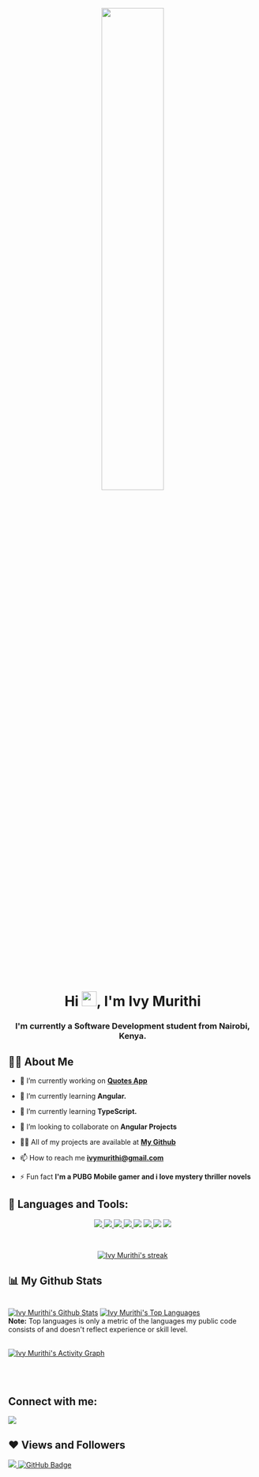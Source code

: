 <p align="center">
<a  href="#"><img width="50%" height="auto"  src="https://github.com/arsentieva/arsentieva/blob/main/code.gif?raw=true"  height="175px"/></a>
</p>

<h1 align="center">Hi <img src="https://raw.githubusercontent.com/MartinHeinz/MartinHeinz/master/wave.gif" width="30px">, I'm Ivy Murithi</h1>
<h3 align="center">I'm currently a Software Development student from Nairobi, Kenya.</h3>


## 🙋‍♂️ About Me

- 🔭 I’m currently working on **[Quotes App](https://github.com/ivymmurithi/sema-quotes.git)**

- 🌱 I’m currently learning **Angular.**

- 🌱 I’m currently learning **TypeScript.**

- 👯 I’m looking to collaborate on **Angular Projects**

- 👨‍💻 All of my projects are available at **[My Github](https://github.com/ivymmurithi)**

- 📫 How to reach me **ivymurithi@gmail.com**

- ⚡ Fun fact **I'm a PUBG Mobile gamer and i love mystery thriller novels**

## 🚀 Languages and Tools:

<p align="center"> 
    <a href="https://developer.mozilla.org/en-US/docs/Web/JavaScript" target="_blank"> <img src="https://img.icons8.com/color/48/000000/javascript.png"/> </a> 
    <a href="https://www.w3.org/html/" target="_blank"> <img src="https://img.icons8.com/color/48/000000/html-5.png"/> </a> 
    <a href="https://www.w3schools.com/css/" target="_blank"> <img src="https://img.icons8.com/color/48/000000/css3.png"/> </a> 
    <a href="https://getbootstrap.com" target="_blank"> <img src="https://img.icons8.com/color/48/000000/bootstrap.png"/> </a> 
    <a href="https://figma.com/" target="_blank"> <img src="https://img.icons8.com/fluency/48/000000/figma.png"/></a> 
    <!-- <a style="padding-right:8px;" href="https://nodejs.org" target="_blank"> <img src="https://img.icons8.com/color/48/000000/nodejs.png"/> </a>  -->
    <a href="https://git-scm.com/" target="_blank"> <img src="https://img.icons8.com/color/48/000000/git.png"/> </a> 
    <a  href="https://jQuery.com/" target="_blank"> <img src="https://img.icons8.com/external-tal-revivo-shadow-tal-revivo/37/000000/external-jquery-is-a-javascript-library-designed-to-simplify-html-logo-shadow-tal-revivo.png"/></a>
      <a href="https://angular.io/" target="_blank"> <img src="https://img.icons8.com/external-tal-revivo-color-tal-revivo/38/000000/external-angular-a-typescript-based-open-source-web-application-framework-logo-color-tal-revivo.png"/></a>
</p>


<br/>

<p align="center">
    <a href="https://github.com/ivymmurithi/github-readme-streak-stats">
        <img title="🔥 Get streak stats for your profile at git.io/streak-stats" alt="Ivy Murithi's streak" src="https://github-readme-streak-stats.herokuapp.com/?user=ivymmurithi&theme=black-ice&hide_border=true&stroke=0000&background=060A0CD0"/>
    </a>
</p>

## 📊 My Github Stats

  <br/>
    <a href="https://github.com/ivymmurithi/github-readme-stats"><img alt="Ivy Murithi's Github Stats" src="https://github-readme-stats.vercel.app/api?username=ivymmurithi&show_icons=true&count_private=true&theme=react&hide_border=true&bg_color=0D1117" /></a>
  <a href="https://github.com/ivymmurithi/github-readme-stats"><img alt="Ivy Murithi's Top Languages" src="https://github-readme-stats.vercel.app/api/top-langs/?username=ivymmurithi&langs_count=8&count_private=true&layout=compact&theme=react&hide_border=true&bg_color=0D1117" /></a>
  <br/>
  <b>Note:</b> Top languages is only a metric of the languages my public code consists of and doesn't reflect experience or skill level.


<br/>
<br/>

<a href="https://github.com/ivymmurithi/github-readme-activity-graph"><img alt="Ivy Murithi's Activity Graph" src="https://activity-graph.herokuapp.com/graph?username=ivymmurithi&bg_color=0D1117&color=5BCDEC&line=5BCDEC&point=FFFFFF&hide_border=true" /></a>

<br/>
<br/>

## Connect with me:
<p align="left">

<a href = "https://www.linkedin.com/in/ivy-murithi/"><img src="https://img.icons8.com/fluent/48/000000/linkedin.png"/></a>

</p>

## ❤ Views and Followers
<a href="https://github.com/ivymmurtihi/github-profile-views-counter">
    <img src="https://komarev.com/ghpvc/?username=ivymmurithi">
</a>
<a href="https://github.com/ivymmurithi?tab=followers"><img src="https://img.shields.io/github/followers/ivymmurithi?label=Followers&style=social" alt="GitHub Badge"></a>
